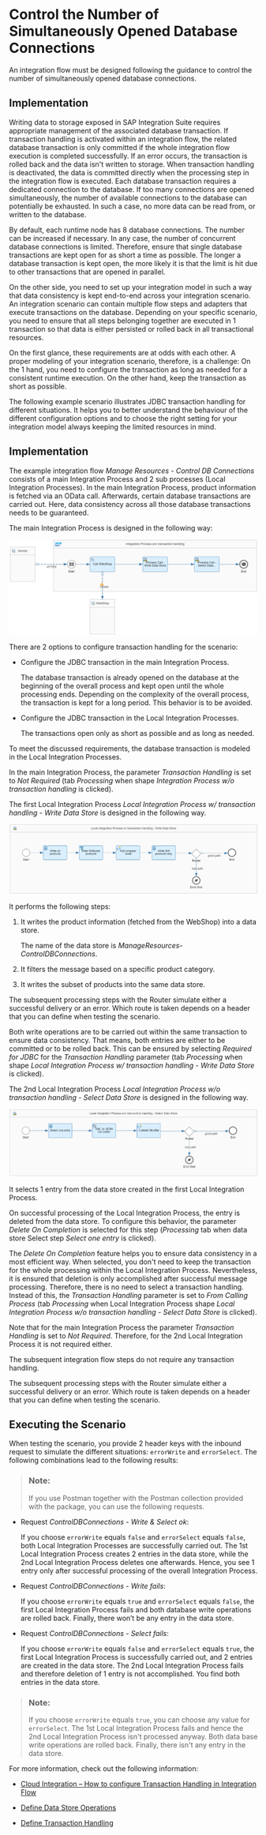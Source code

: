 <!-- loio90628e9aa78f49c29abaecb77553614c -->

# Control the Number of Simultaneously Opened Database Connections

An integration flow must be designed following the guidance to control the number of simultaneously opened database connections.



<a name="loio90628e9aa78f49c29abaecb77553614c__section_jys_p3q_tjb"/>

## Implementation

Writing data to storage exposed in SAP Integration Suite requires appropriate management of the associated database transaction. If transaction handling is activated within an integration flow, the related database transaction is only committed if the whole integration flow execution is completed successfully. If an error occurs, the transaction is rolled back and the data isn't written to storage. When transaction handling is deactivated, the data is committed directly when the processing step in the integration flow is executed. Each database transaction requires a dedicated connection to the database. If too many connections are opened simultaneously, the number of available connections to the database can potentially be exhausted. In such a case, no more data can be read from, or written to the database.

By default, each runtime node has 8 database connections. The number can be increased if necessary. In any case, the number of concurrent database connections is limited. Therefore, ensure that single database transactions are kept open for as short a time as possible. The longer a database transaction is kept open, the more likely it is that the limit is hit due to other transactions that are opened in parallel.

On the other side, you need to set up your integration model in such a way that data consistency is kept end-to-end across your integration scenario. An integration scenario can contain multiple flow steps and adapters that execute transactions on the database. Depending on your specific scenario, you need to ensure that all steps belonging together are executed in 1 transaction so that data is either persisted or rolled back in all transactional resources.

On the first glance, these requirements are at odds with each other. A proper modeling of your integration scenario, therefore, is a challenge: On the 1 hand, you need to configure the transaction as long as needed for a consistent runtime execution. On the other hand, keep the transaction as short as possible.

The following example scenario illustrates JDBC transaction handling for different situations. It helps you to better understand the behaviour of the different configuration options and to choose the right setting for your integration model always keeping the limited resources in mind.



<a name="loio90628e9aa78f49c29abaecb77553614c__section_zgl_bcw_glb"/>

## Implementation

The example integration flow *Manage Resources - Control DB Connections* consists of a main Integration Process and 2 sub processes \(Local Integration Processes\). In the main Integration Process, product information is fetched via an OData call. Afterwards, certain database transactions are carried out. Here, data consistency across all those database transactions needs to be guaranteed.

The main Integration Process is designed in the following way:

![](images/Contreol_DB_Connections_Main_aa48f83.png)

There are 2 options to configure transaction handling for the scenario:

-   Configure the JDBC transaction in the main Integration Process.

    The database transaction is already opened on the database at the beginning of the overall process and kept open until the whole processing ends. Depending on the complexity of the overall process, the transaction is kept for a long period. This behavior is to be avoided.

-   Configure the JDBC transaction in the Local Integration Processes.

    The transactions open only as short as possible and as long as needed.


To meet the discussed requirements, the database transaction is modeled in the Local Integration Processes.

In the main Integration Process, the parameter *Transaction Handling* is set to *Not Required* \(tab *Processing* when shape *Integration Process w/o transaction handling* is clicked\).

The first Local Integration Process *Local Integration Process w/ transaction handling - Write Data Store* is designed in the following way.

![](images/DB_Transactions_Local_1_f3bf341.png)

It performs the following steps:

1.  It writes the product information \(fetched from the WebShop\) into a data store.

    The name of the data store is *ManageResources-ControlDBConnections*.

2.  It filters the message based on a specific product category.

3.  It writes the subset of products into the same data store.


The subsequent processing steps with the Router simulate either a successful delivery or an error. Which route is taken depends on a header that you can define when testing the scenario.

Both write operations are to be carried out within the same transaction to ensure data consistency. That means, both entries are either to be committed or to be rolled back. This can be ensured by selecting *Required for JDBC* for the *Transaction Handling* parameter \(tab *Processing* when shape *Local Integration Process w/ transaction handling - Write Data Store* is clicked\).

The 2nd Local Integration Process *Local Integration Process w/o transaction handling - Select Data Store* is designed in the following way.

![](images/Transactions_Local_2_f2c8008.png)

It selects 1 entry from the data store created in the first Local Integration Process.

On successful processing of the Local Integration Process, the entry is deleted from the data store. To configure this behavior, the parameter *Delete On Completion* is selected for this step \(*Processing* tab when data store Select step *Select one entry* is clicked\).

The *Delete On Completion* feature helps you to ensure data consistency in a most efficient way. When selected, you don't need to keep the transaction for the whole processing within the Local Integration Process. Nevertheless, it is ensured that deletion is only accomplished after successful message processing. Therefore, there is no need to select a transaction handling. Instead of this, the *Transaction Handling* parameter is set to *From Calling Process* \(tab *Processing* when Local Integration Process shape *Local Integration Process w/o transaction handling - Select Data Store* is clicked\).

Note that for the main Integration Process the parameter *Transaction Handling* is set to *Not Required*. Therefore, for the 2nd Local Integration Process it is not required either.

The subsequent integration flow steps do not require any transaction handling.

The subsequent processing steps with the Router simulate either a successful delivery or an error. Which route is taken depends on a header that you can define when testing the scenario.



<a name="loio90628e9aa78f49c29abaecb77553614c__section_qpp_nhw_glb"/>

## Executing the Scenario

When testing the scenario, you provide 2 header keys with the inbound request to simulate the different situations: `errorWrite` and `errorSelect`. The following combinations lead to the following results:

> ### Note:  
> If you use Postman together with the Postman collection provided with the package, you can use the following requests.

-   Request *ControlDBConnections - Write & Select ok*:

    If you choose `errorWrite` equals `false` and `errorSelect` equals `false`, both Local Integration Processes are successfully carried out. The 1st Local Integration Process creates 2 entries in the data store, while the 2nd Local Integration Process deletes one afterwards. Hence, you see 1 entry only after successful processing of the overall Integration Process.

-   Request *ControlDBConnections - Write fails*:

    If you choose `errorWrite` equals `true` and `errorSelect` equals `false`, the first Local Integration Process fails and both database write operations are rolled back. Finally, there won’t be any entry in the data store.

-   Request *ControlDBConnections - Select fails*:

    If you choose `errorWrite` equals `false` and `errorSelect` equals `true`, the first Local Integration Process is successfully carried out, and 2 entries are created in the data store. The 2nd Local Integration Process fails and therefore deletion of 1 entry is not accomplished. You find both entries in the data store.


> ### Note:  
> If you choose `errorWrite` equals `true`, you can choose any value for `errorSelect`. The 1st Local Integration Process fails and hence the 2nd Local Integration Process isn't processed anyway. Both data base write operations are rolled back. Finally, there isn't any entry in the data store.

For more information, check out the following information:

-   [Cloud Integration – How to configure Transaction Handling in Integration Flow](https://blogs.sap.com/2017/05/31/cloud-integration-how-to-configure-transaction-handling-in-integration-flow/)

-   [Define Data Store Operations](define-data-store-operations-79f63a4.md)

-   [Define Transaction Handling](define-transaction-handling-2a5d4bc.md)


